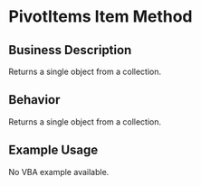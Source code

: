 # PivotItems Item Method

## Business Description
Returns a single object from a collection.

## Behavior
Returns a single object from a collection.

## Example Usage
No VBA example available.